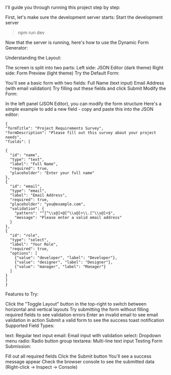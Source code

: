 I'll guide you through running this project step by step:

First, let's make sure the development server starts:
Start the development server
  >npm run dev

Now that the server is running, here's how to use the Dynamic Form Generator:

Understanding the Layout:

The screen is split into two parts:
Left side: JSON Editor (dark theme)
Right side: Form Preview (light theme)
Try the Default Form:

You'll see a basic form with two fields:
Full Name (text input)
Email Address (with email validation)
Try filling out these fields and click Submit
Modify the Form:

In the left panel (JSON Editor), you can modify the form structure
Here's a simple example to add a new field - copy and paste this into the JSON editor:

    {
    "formTitle": "Project Requirements Survey",
    "formDescription": "Please fill out this survey about your project needs",
    "fields": [ 
    
    {
      "id": "name",
      "type": "text",
      "label": "Full Name",
      "required": true,
      "placeholder": "Enter your full name"
    },
    {
      "id": "email",
      "type": "email",
      "label": "Email Address",
      "required": true,
      "placeholder": "you@example.com",
      "validation": {
        "pattern": "^[^\\s@]+@[^\\s@]+\\.[^\\s@]+$",
        "message": "Please enter a valid email address"
      }
    },
    {
      "id": "role",
      "type": "select",
      "label": "Your Role",
      "required": true,
      "options": [
        {"value": "developer", "label": "Developer"},
        {"value": "designer", "label": "Designer"},
        {"value": "manager", "label": "Manager"}
      ]
    }
    ]
    }
    
Features to Try:

Click the "Toggle Layout" button in the top-right to switch between horizontal and vertical layouts
Try submitting the form without filling required fields to see validation errors
Enter an invalid email to see email validation in action
Submit a valid form to see the success toast notification
Supported Field Types:

text: Regular text input
email: Email input with validation
select: Dropdown menu
radio: Radio button group
textarea: Multi-line text input
Testing Form Submission:

Fill out all required fields
Click the Submit button
You'll see a success message appear
Check the browser console to see the submitted data (Right-click → Inspect → Console)

